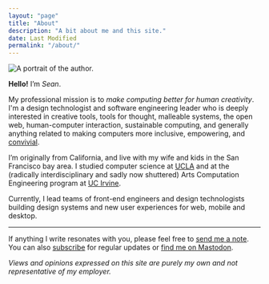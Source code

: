 ```yaml
---
layout: "page"
title: "About"
description: "A bit about me and this site."
date: Last Modified
permalink: "/about/"
---
```


![A portrait of the author.](/assets/images/sean_voisen_wide.webp
"A portrait of the author.")

**Hello!** I’m _Sean_.

My professional mission is to _make computing better for human creativity_. I'm a design technologist and software engineering leader who is deeply interested in creative tools, tools for thought, malleable systems, the open web, human-computer interaction, sustainable computing, and generally anything related to making computers more inclusive, empowering, and [convivial](https://archive.org/details/illich-conviviality).

I’m originally from California, and live with my wife and kids in the San Francisco bay area. I studied computer science at [UCLA](https://www.ucla.edu) and at the (radically interdisciplinary and sadly now shuttered) Arts Computation Engineering program at [UC Irvine](https://www.uci.edu). 

Currently, I lead teams of front-end engineers and design technologists building design systems and new user experiences for web, mobile and desktop.

---

If anything I write resonates with you, please feel free to <a href="#" class="eml-protected">send me a note</a>. You can also <a href="{{ site.url }}/subscribe">subscribe</a> for regular updates or [find me on Mastodon](https://front-end.social/@svoisen).

_Views and opinions expressed on this site are purely my own and not representative of my employer._

<script>
    function decode(encodedString) {
        var email = ''; 
        var keyInHex = encodedString.substr(0, 2);
        var key = parseInt(keyInHex, 16);
        for (var n = 2; n < encodedString.length; n += 2) {
            var charInHex = encodedString.substr(n, 2)
            var char = parseInt(charInHex, 16);
            var output = char ^ key;
            email += String.fromCharCode(output);
        }

        return email;
    }

    window.addEventListener('DOMContentLoaded', function() {
        const allElements = document.getElementsByClassName('eml-protected');
        const eml = decode('582b3d3936182e37312b3d3676372a3f');
        for (let i = 0; i < allElements.length; i++) {
            allElements[i].href = 'mailto:' + eml;
        }
    });
</script>

